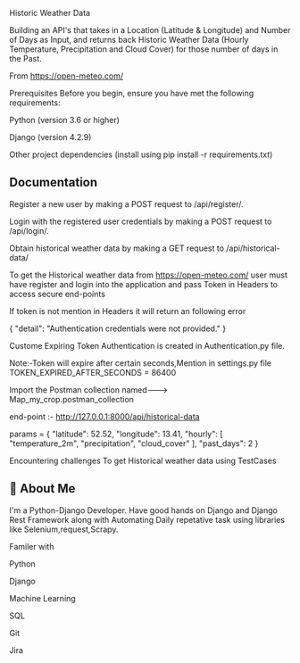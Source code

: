 
Historic Weather Data

Building an API's that takes in a Location (Latitude & Longitude) and Number of Days as
Input, and returns back Historic Weather Data (Hourly Temperature, Precipitation and Cloud
Cover) for those number of days in the Past.


From https://open-meteo.com/

Prerequisites
Before you begin, ensure you have met the following requirements:

Python (version 3.6 or higher)

Django (version 4.2.9)

Other project dependencies (install using pip install -r requirements.txt)

## Documentation

Register a new user by making a POST request to /api/register/.

Login with the registered user credentials by making a POST request to /api/login/.

Obtain historical weather data by making a GET request to /api/historical-data/

To get the Historical weather data from https://open-meteo.com/ user must have register and login into the application and pass Token in Headers to access secure end-points

If token is not mention in Headers it will return an following error

 {
    "detail": "Authentication credentials were not provided."
}

Custome Expiring Token Authentication is created in Authentication.py file.

Note:-Token will expire after certain seconds,Mention in settings.py file
TOKEN_EXPIRED_AFTER_SECONDS = 86400


Import the Postman collection named---> Map_my_crop.postman_collection


end-point :- http://127.0.0.1:8000/api/historical-data

params = {
    "latitude": 52.52,
    "longitude": 13.41,
    "hourly": [
        "temperature_2m",
        "precipitation",
        "cloud_cover"
    ],
    "past_days": 2
}


Encountering challenges To get Historical weather data using TestCases

## 🚀 About Me
I'm a Python-Django Developer.
Have good hands on Django and Django Rest Framework along with Automating Daily repetative task using libraries like Selenium,request,Scrapy.

Familer with

Python

Django

Machine Learning

SQL

Git

Jira